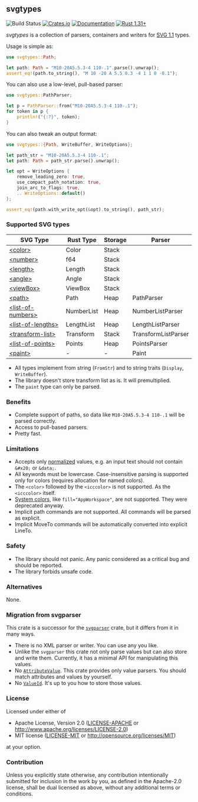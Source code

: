 ## svgtypes
![Build Status](https://github.com/RazrFalcon/svgtypes/workflows/svgtypes/badge.svg)
[![Crates.io](https://img.shields.io/crates/v/svgtypes.svg)](https://crates.io/crates/svgtypes)
[![Documentation](https://docs.rs/svgtypes/badge.svg)](https://docs.rs/svgtypes)
[![Rust 1.31+](https://img.shields.io/badge/rust-1.31+-orange.svg)](https://www.rust-lang.org)

*svgtypes* is a collection of parsers, containers and writers for
[SVG 1.1](https://www.w3.org/TR/SVG11/) types.

Usage is simple as:

```rust
use svgtypes::Path;

let path: Path = "M10-20A5.5.3-4 110-.1".parse().unwrap();
assert_eq!(path.to_string(), "M 10 -20 A 5.5 0.3 -4 1 1 0 -0.1");
```

You can also use a low-level, pull-based parser:

```rust
use svgtypes::PathParser;

let p = PathParser::from("M10-20A5.5.3-4 110-.1");
for token in p {
    println!("{:?}", token);
}
```

You can also tweak an output format:

```rust
use svgtypes::{Path, WriteBuffer, WriteOptions};

let path_str = "M10-20A5.5.3-4 110-.1";
let path: Path = path_str.parse().unwrap();

let opt = WriteOptions {
    remove_leading_zero: true,
    use_compact_path_notation: true,
    join_arc_to_flags: true,
    .. WriteOptions::default()
};

assert_eq!(path.with_write_opt(&opt).to_string(), path_str);
```

### Supported SVG types

| SVG Type                  | Rust Type     | Storage | Parser              |
| ------------------------- | ------------- | ------- | ------------------- |
| [\<color\>]               | Color         | Stack   |                     |
| [\<number\>]              | f64           | Stack   |                     |
| [\<length\>]              | Length        | Stack   |                     |
| [\<angle\>]               | Angle         | Stack   |                     |
| [\<viewBox\>]             | ViewBox       | Stack   |                     |
| [\<path\>]                | Path          | Heap    | PathParser          |
| [\<list-of-numbers\>]     | NumberList    | Heap    | NumberListParser    |
| [\<list-of-lengths\>]     | LengthList    | Heap    | LengthListParser    |
| [\<transform-list\>]      | Transform     | Stack   | TransformListParser |
| [\<list-of-points\>]      | Points        | Heap    | PointsParser        |
| [\<paint\>]               | -             | -       | Paint               |

[\<color\>]: https://www.w3.org/TR/css-color-3/
[\<number\>]: https://www.w3.org/TR/SVG11/types.html#DataTypeNumber
[\<length\>]: https://www.w3.org/TR/SVG11/types.html#DataTypeLength
[\<angle\>]: https://www.w3.org/TR/css-values-3/#angles
[\<viewBox\>]: https://www.w3.org/TR/SVG11/coords.html#ViewBoxAttribute
[\<path\>]: https://www.w3.org/TR/SVG11/paths.html#PathData
[\<list-of-numbers\>]: https://www.w3.org/TR/SVG11/types.html#DataTypeList
[\<list-of-lengths\>]: https://www.w3.org/TR/SVG11/types.html#DataTypeList
[\<transform-list\>]: https://www.w3.org/TR/SVG11/types.html#DataTypeTransformList
[\<list-of-points\>]: https://www.w3.org/TR/SVG11/shapes.html#PointsBNF
[\<paint\>]: https://www.w3.org/TR/SVG11/painting.html#SpecifyingPaint

- All types implement from string (`FromStr`) and
  to string traits (`Display`, `WriteBuffer`).
- The library doesn't store transform list as is. It will premultiplied.
- The `paint` type can only be parsed.

### Benefits

- Complete support of paths, so data like `M10-20A5.5.3-4 110-.1` will be parsed correctly.
- Access to pull-based parsers.
- Pretty fast.

### Limitations

- Accepts only [normalized](https://www.w3.org/TR/REC-xml/#AVNormalize) values,
  e.g. an input text should not contain `&#x20;` or `&data;`.
- All keywords must be lowercase.
  Case-insensitive parsing is supported only for colors (requires allocation for named colors).
- The `<color>` followed by the `<icccolor>` is not supported. As the `<icccolor>` itself.
- [System colors](https://www.w3.org/TR/css3-color/#css2-system), like `fill="AppWorkspace"`,
  are not supported. They were deprecated anyway.
- Implicit path commands are not supported. All commands will be parsed as explicit.
- Implicit MoveTo commands will be automatically converted into explicit LineTo.

### Safety

- The library should not panic. Any panic considered as a critical bug and should be reported.
- The library forbids unsafe code.

### Alternatives

None.

### Migration from svgparser

This crate is a successor for the [`svgparser`](https://github.com/RazrFalcon/svgparser) crate,
but it differs from it in many ways.

- There is no XML parser or writer. You can use any you like.
- Unlike the `svgparser` this crate not only parse values but can also store and write them.
  Currently, it has a minimal API for manipulating this values.
- No [`AttributeValue`](https://docs.rs/svgparser/0.8.0/svgparser/enum.AttributeValue.html).
  This crate provides only value parsers. You should match attributes and values by yourself.
- No [`ValueId`](https://docs.rs/svgparser/0.8.0/svgparser/enum.ValueId.html).
  It's up to you how to store those values.

### License

Licensed under either of

- Apache License, Version 2.0
  ([LICENSE-APACHE](LICENSE-APACHE) or http://www.apache.org/licenses/LICENSE-2.0)
- MIT license
  ([LICENSE-MIT](LICENSE-MIT) or http://opensource.org/licenses/MIT)

at your option.

### Contribution

Unless you explicitly state otherwise, any contribution intentionally submitted
for inclusion in the work by you, as defined in the Apache-2.0 license, shall be
dual licensed as above, without any additional terms or conditions.
